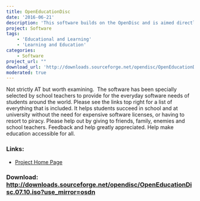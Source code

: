 ```yaml
---
title: OpenEducationDisc
date: '2016-06-21'
description: 'This software builds on the OpenDisc and is aimed directly at schools and students aged 10-21+ giving the necessary tools to help them complete homework/coursework assignments.'
project: Software
tags:
    - 'Educational and Learning'
    - 'Learning and Education'
categories:
    - Software
project_url: ""
download_url: 'http://downloads.sourceforge.net/opendisc/OpenEducationDisc.07.10.iso?use_mirror=osdn'
moderated: true
---
```

Not strictly AT but worth examining.  The software has been specially selected by school teachers to provide for the everyday software needs of students around the world. Please see the links top right for a list of everything that is included. It helps students succeed in school and at university without the need for expensive software licenses, or having to resort to piracy. Please help out by giving to friends, family, enemies and school teachers. Feedback and help greatly appreciated. Help make education accessible for all.

### Links:
- <a href="http://www.theopendisc.com/education/">Project Home Page</a>

### Download: http://downloads.sourceforge.net/opendisc/OpenEducationDisc.07.10.iso?use_mirror=osdn 
